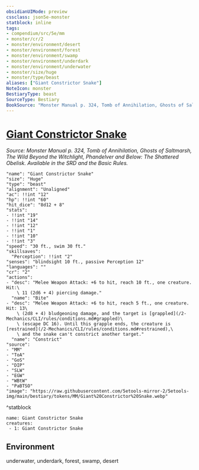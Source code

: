 ```yaml
---
obsidianUIMode: preview
cssclass: json5e-monster
statblock: inline
tags:
- compendium/src/5e/mm
- monster/cr/2
- monster/environment/desert
- monster/environment/forest
- monster/environment/swamp
- monster/environment/underdark
- monster/environment/underwater
- monster/size/huge
- monster/type/beast
aliases: ["Giant Constrictor Snake"]
NoteIcon: monster
BestiaryType: beast
SourceType: Bestiary
BookSource: "Monster Manual p. 324, Tomb of Annihilation, Ghosts of Saltmarsh, The Wild Beyond the Witchlight, Phandelver and Below: The Shattered Obelisk. Available in the SRD and the Basic Rules."
---
```

# [Giant Constrictor Snake](2-Mechanics/CLI/bestiary/beast/giant-constrictor-snake.md)
*Source: Monster Manual p. 324, Tomb of Annihilation, Ghosts of Saltmarsh, The Wild Beyond the Witchlight, Phandelver and Below: The Shattered Obelisk. Available in the SRD and the Basic Rules.*  

```statblock
"name": "Giant Constrictor Snake"
"size": "Huge"
"type": "beast"
"alignment": "Unaligned"
"ac": !!int "12"
"hp": !!int "60"
"hit_dice": "8d12 + 8"
"stats":
- !!int "19"
- !!int "14"
- !!int "12"
- !!int "1"
- !!int "10"
- !!int "3"
"speed": "30 ft., swim 30 ft."
"skillsaves":
  "Perception": !!int "2"
"senses": "blindsight 10 ft., passive Perception 12"
"languages": ""
"cr": "2"
"actions":
- "desc": "Melee Weapon Attack: +6 to hit, reach 10 ft., one creature. Hit:\
    \ 11 (2d6 + 4) piercing damage."
  "name": "Bite"
- "desc": "Melee Weapon Attack: +6 to hit, reach 5 ft., one creature. Hit: 13\
    \ (2d8 + 4) bludgeoning damage, and the target is [grappled](/2-Mechanics/CLI/rules/conditions.md#grappled)\
    \ (escape DC 16). Until this grapple ends, the creature is [restrained](/2-Mechanics/CLI/rules/conditions.md#restrained),\
    \ and the snake can't constrict another target."
  "name": "Constrict"
"source":
- "MM"
- "ToA"
- "GoS"
- "DIP"
- "SLW"
- "EGW"
- "WBtW"
- "PaBTSO"
"image": "https://raw.githubusercontent.com/5etools-mirror-2/5etools-img/main/bestiary/tokens/MM/Giant%20Constrictor%20Snake.webp"
```
^statblock

```encounter-table
name: Giant Constrictor Snake
creatures:
 - 1: Giant Constrictor Snake
```

## Environment

underwater, underdark, forest, swamp, desert
